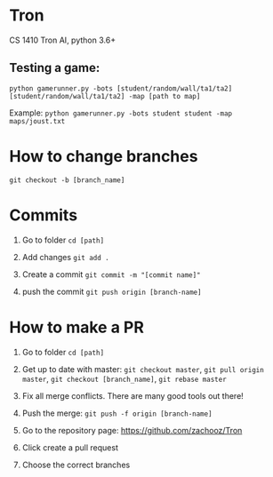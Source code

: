 # Tron
CS 1410 Tron AI, python 3.6+

## Testing a game:
`python gamerunner.py -bots [student/random/wall/ta1/ta2] [student/random/wall/ta1/ta2] -map [path to map]`

Example: `python gamerunner.py -bots student student -map maps/joust.txt`
# How to change branches
`git checkout -b [branch_name]`

# Commits
1. Go to folder `cd [path]`

2. Add changes `git add .`

3. Create a commit `git commit -m "[commit name]"`

4. push the commit `git push origin [branch-name]`

# How to make a PR
1. Go to folder `cd [path]`

2. Get up to date with master: `git checkout master`, `git pull origin master`,  `git checkout [branch_name]`, `git rebase master`

3. Fix all merge conflicts. There are many good tools out there!

4. Push the merge: `git push -f origin [branch-name]`

5. Go to the repository page: https://github.com/zachooz/Tron

6. Click create a pull request

7. Choose the correct branches
